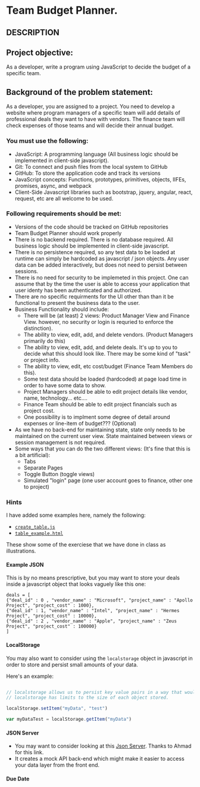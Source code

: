 # Team Budget Planner.
## DESCRIPTION

## Project objective: 

As a developer, write a program using JavaScript to decide the budget of a specific team.


## Background of the problem statement: 

As a developer, you are assigned to a project. You need to develop a website where program managers of a specific team will add details of professional deals they want to have with vendors. The finance team will check expenses of those teams and will decide their annual budget.


### You must use the following: 

 * JavaScript: A programming language  (All business logic should be implemented in client-side javascript).
 * Git: To connect and push files from the local system to GitHub
 * GitHub: To store the application code and track its versions
 * JavaScript concepts: Functions, prototypes, primitives, objects, IIFEs, promises, async, and webpack
 * Client-Side Javascript libraries such as bootstrap, jquery, angular, react, request, etc are all welcome to be used.


### Following requirements should be met: 

 * Versions of the code should be tracked on GitHub repositories 
 * Team Budget Planner should work properly
 * There is no backend required.   There is no database required. All business logic should be implemented in client-side javascript.
 * There is no persistence required, so any test data to be loaded at runtime can simply be hardcoded as javascript / json objects.  Any user data can be added interactively, but does not need to persist between sessions.
 * There is no need for security to be implemeted in this project.  One can assume that by the time the user is able to access your application that user identy has been authenticated and authorized.
 * There are no specific requirments for the UI other than than it be functional to present the business data to the user.
 * Business Functionality should include:
   - There will be (at least) 2 views: Product Manager View and Finance View. however, no security or login is requried to enforce the distinction).
   - The ability to view, edit, add, and delete vendors.  (Product Managers primarily do this)
   - The ability to view, edit, add, and delete deals. It's up to you to decide what this should look like. There may be some kind of "task" or project info.
   - The ability to view, edit, etc cost/budget (Finance Team Members do this).
   - Some test data should be loaded (hardcoded) at page load time in order to have some data to show.
   - Project Managers should be able to edit project details like vendor, name, technology... etc.... 
   - Finance Team should be able to edit project financials such as project cost.
   - One possibility is to implment some degree of detail around expenses or line-item of budget??? (Optional)
 * As we have no back-end for maintaining state, state only needs to be maintained on the current user view.  State maintained between views or session management is not required.    
 * Some ways that you can do the two different views: (It's fine that this is a bit artificial): 
   - Tabs
   - Separate Pages
   - Toggle Button (toggle views)
   - Simulated "login" page  (one user account goes to finance, other one to project)



### Hints

I have added some examples here, namely the following:

 * [`create_table.js`](./create_table.js)
 * [`table_example.html`](./table_example.html)

These show some of the exerciese that we have done in class as illustrations.

#### Example JSON

This is by no means prescriptive, but you may want to store your deals inside a javascript object that looks vaguely like this one:

```javascrip
deals = [
{"deal_id" : 0 , "vendor_name" : "Microsoft", "project_name" : "Apollo Project", "project_cost" : 1000},
{"deal_id" : 1, "vendor_name" : "Intel", "project_name" : "Hermes Project", "project_cost" : 10000},
{"deal_id" : 2 , "vendor_name" : "Apple", "project_name" : "Zeus Project", "project_cost" : 100000}
]
```


#### LocalStorage
You may also want to consider using the `localstorage` object in javascript in order to store and persist small amounts of your data.

Here's an example:

```javascript

// localstorage allows us to persist key value pairs in a way that would survive page refreshes, navigation, and user closing/reopening browser.
// localstorage has limits to the size of each object stored.   

localStorage.setItem("myData", "test")

var myDataTest = localStorage.getItem("myData")

```


#### JSON Server

 * You may want to consider looking at this [Json Server](https://www.npmjs.com/package/json-server).  Thanks to Ahmad for this link. 
 * It creates a mock API back-end which might make it easier to access your data layer from the front end.


#### Due Date


